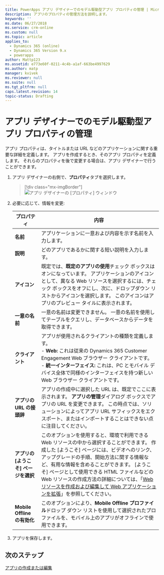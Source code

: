 ```yaml
---
title: PowerApps アプリ デザイナーでのモデル駆動型アプリ プロパティの管理 | MicrosoftDocs
description: アプリのプロパティの管理方法を説明します。
keywords: ''
ms.date: 06/27/2018
ms.service: crm-online
ms.custom: null
ms.topic: article
applies_to:
  - Dynamics 365 (online)
  - Dynamics 365 Version 9.x
  - powerapps
author: Mattp123
ms.assetid: e773e60f-0211-4c4b-a1af-663be4997629
ms.author: matp
manager: kvivek
ms.reviewer: null
ms.suite: null
ms.tgt_pltfrm: null
caps.latest.revision: 14
topic-status: Drafting
---
```


# <a name="manage-model-driven-app-properties-in-the-app-designer"></a>アプリ デザイナーでのモデル駆動型アプリ プロパティの管理

アプリ プロパティは、タイトルまたは URL などのアプリケーションに関する重要な詳細を定義します。 アプリを作成するとき、そのアプリ プロパティを定義します。 それらのプロパティを後で変更する場合は、アプリ デザイナーで行うことができます。  
  
1.  アプリ デザイナーの右側で、**プロパティ**タブを選択します。  

    > [!div class="mx-imgBorder"] 
    > ![アプリ デザイナーの [プロパティ] ウィンドウ](media/app-designer-properties-tab.png "アプリ デザイナーの [プロパティ] ウィンドウ")  
  
2.  必要に応じて、情報を変更:  

    |プロパティ|内容|  
    |--------------|-----------------|
    |**名前**|アプリケーションに一意および内容を示す名前を入力します。|  
    |**説明**|どのアプリであるかに関する短い説明を入力します。|  
    |**アイコン**|既定では、**既定のアプリの使用**チェック ボックスはオンになっています。 アプリケーションのアイコンとして、異なる Web リソースを選択するには、チェック ボックスをオフにし、次に、ドロップダウン リストからアイコンを選択します。 このアイコンはアプリのプレビュー タイルに表示されます。|
    |**一意の名前**| 一意の名前は変更できません。 一意の名前を使用してテーブルをクエリし、データベースからデータを取得できます。| 
    |**クライアント**|アプリが使用されるクライアントの種類を定義します。<br/>-  **Web:** これは従来の Dynamics 365 Customer Engagement Web ブラウザー クライアントです。<br/>-  **統一インターフェイス:** これは、PC とモバイル デバイス全体で同様のインターフェイスを持つ新しい Web ブラウザー クライアントです。|
    |**アプリの URL の接頭辞**| アプリの作成中に選択した URL は、既定でここに表示されます。 **アプリの管理**ダイアログ ボックスでアプリの URL を変更できます。 この時点では、ソリューションによってアプリ URL サフィックスをエクスポート、またはインポートすることはできない点に注目してください。|
    |**アプリの [ようこそ] ページを選択**|このオプションを使用すると、環境で利用できる Web リソースの中から選択することができます。 作成した [ようこそ] ページには、ビデオへのリンク、アップグレードの手順、開始方法に関する情報など、有用な情報を含めることができます。 [ようこそ] ページとして使用できる HTML ファイルなどの Web リソースの作成方法の詳細については、「[Web リソースを作成および編集して Web アプリケーションを拡張](create-edit-web-resources.md)」を参照してください。|
    |**Mobile Offline の有効化**|このオプションにより、**Mobile Offline プロファイル**ドロップ ダウン リストを使用して選択されたプロファイルを、モバイル上のアプリがオフラインで使用できます。|
  
3.  アプリを保存します。  
  
## <a name="next-steps"></a>次のステップ  
 [アプリの作成または編集](create-edit-app.md)
